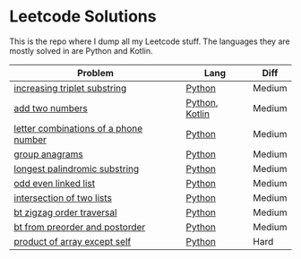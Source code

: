 # Leetcode Solutions

This is the repo where I dump all my Leetcode stuff. The languages they are mostly solved in are Python and Kotlin.

| Problem                                                                                                                                   | Lang                                                                     | Diff   |
|-------------------------------------------------------------------------------------------------------------------------------------------|--------------------------------------------------------------------------|--------|
| [increasing triplet substring](https://leetcode.com/explore/interview/card/top-interview-questions-medium/103/array-and-strings/781/)     | [Python](./python/increasing-triplet-substring)                          | Medium |
| [add two numbers](https://leetcode.com/explore/interview/card/top-interview-questions-medium/107/linked-list/783/)                        | [Python](./python/add-two-numbers), [Kotlin](./kotlin/src/addTwoNumbers) | Medium |
| [letter combinations of a phone number](https://leetcode.com/explore/interview/card/top-interview-questions-medium/109/backtracking/793/) | [Python](./python/letter-combinations-of-phone-number)                   | Medium |
| [group anagrams](https://leetcode.com/explore/interview/card/top-interview-questions-medium/103/array-and-strings/778/)                   | [Python](./python/group-anagrams)                                        | Medium |
| [longest palindromic substring](https://leetcode.com/explore/interview/card/top-interview-questions-medium/103/array-and-strings/780/)    | [Python](./python/longest-palindromic-substring)                         | Medium |
| [odd even linked list](https://leetcode.com/explore/interview/card/top-interview-questions-medium/107/linked-list/784/)                   | [Python](./python/odd-even-linked-list)                                  | Medium |
| [intersection of two lists](https://leetcode.com/explore/interview/card/top-interview-questions-medium/107/linked-list/785/)              | [Python](./python/intersection-of-two-lists)                             | Medium |
| [bt zigzag order traversal](https://leetcode.com/explore/interview/card/top-interview-questions-medium/108/trees-and-graphs/787/)         | [Python](./python/bt-zigzag-level-order-traversal)                       | Medium |
| [bt from preorder and postorder](https://leetcode.com/explore/interview/card/top-interview-questions-medium/108/trees-and-graphs/788/)    | [Python](./python/bt-from-preorder-and-postorder)                        | Medium |
| [product of array except self](https://leetcode.com/explore/interview/card/top-interview-questions-hard/116/array-and-strings/827/)       | [Python](./python/product-of-array-except-self)                          | Hard   |